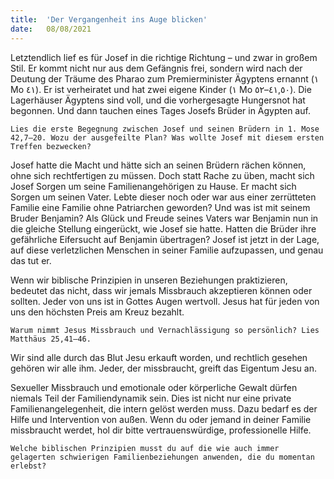 ```yaml
---
title:  'Der Vergangenheit ins Auge blicken'
date:   08/08/2021
---
```


Letztendlich lief es für Josef in die richtige Richtung – und zwar in großem Stil. Er kommt nicht nur aus dem Gefängnis frei, sondern wird nach der Deutung der Träume des Pharao zum Premierminister Ägyptens ernannt
(١ Mo ٤١). Er ist verheiratet und hat zwei eigene Kinder (١ Mo ٤١,٥٠–٥٢). Die Lagerhäuser Ägyptens sind voll, und die vorhergesagte Hungersnot hat begonnen. Und dann tauchen eines Tages Josefs Brüder in Ägypten auf.

`Lies die erste Begegnung zwischen Josef und seinen Brüdern in 1. Mose 42,7–20. Wozu der ausgefeilte Plan? Was wollte Josef mit diesem ersten Treffen bezwecken?`

Josef hatte die Macht und hätte sich an seinen Brüdern rächen können, ohne sich rechtfertigen zu müssen. Doch statt Rache zu üben, macht sich Josef Sorgen um seine Familienangehörigen zu Hause. Er macht sich Sorgen um seinen Vater. Lebte dieser noch oder war aus einer zerrütteten Familie eine Familie ohne Patriarchen geworden? Und was ist mit seinem Bruder Benjamin? Als Glück und Freude seines Vaters war Benjamin nun in die gleiche Stellung eingerückt, wie Josef sie hatte. Hatten die Brüder ihre gefährliche Eifersucht auf Benjamin übertragen? Josef ist jetzt in der Lage, auf diese verletzlichen Menschen in seiner Familie aufzupassen, und genau das tut er.

Wenn wir biblische Prinzipien in unseren Beziehungen praktizieren, bedeutet das nicht, dass wir jemals Missbrauch akzeptieren können oder sollten. Jeder von uns ist in Gottes Augen wertvoll. Jesus hat für jeden von uns den höchsten Preis am Kreuz bezahlt.

`Warum nimmt Jesus Missbrauch und Vernachlässigung so persönlich? Lies Matthäus 25,41–46.`

Wir sind alle durch das Blut Jesu erkauft worden, und rechtlich gesehen gehören wir alle ihm. Jeder, der missbraucht, greift das Eigentum Jesu an.

Sexueller Missbrauch und emotionale oder körperliche Gewalt dürfen niemals Teil der Familiendynamik sein. Dies ist nicht nur eine private Familienangelegenheit, die intern gelöst werden muss. Dazu bedarf es der Hilfe und Intervention von außen. Wenn du oder jemand in deiner Familie missbraucht werdet, hol dir bitte vertrauenswürdige, professionelle Hilfe.

`Welche biblischen Prinzipien musst du auf die wie auch immer gelagerten schwierigen Familienbeziehungen anwenden, die du momentan erlebst?`